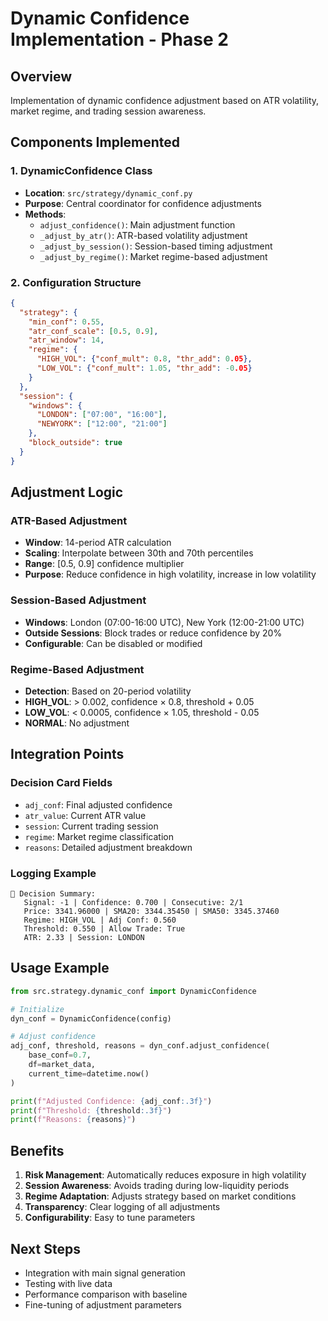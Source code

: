 # Dynamic Confidence Implementation - Phase 2

## Overview
Implementation of dynamic confidence adjustment based on ATR volatility, market regime, and trading session awareness.

## Components Implemented

### 1. DynamicConfidence Class
- **Location**: `src/strategy/dynamic_conf.py`
- **Purpose**: Central coordinator for confidence adjustments
- **Methods**:
  - `adjust_confidence()`: Main adjustment function
  - `_adjust_by_atr()`: ATR-based volatility adjustment
  - `_adjust_by_session()`: Session-based timing adjustment
  - `_adjust_by_regime()`: Market regime-based adjustment

### 2. Configuration Structure
```json
{
  "strategy": {
    "min_conf": 0.55,
    "atr_conf_scale": [0.5, 0.9],
    "atr_window": 14,
    "regime": {
      "HIGH_VOL": {"conf_mult": 0.8, "thr_add": 0.05},
      "LOW_VOL": {"conf_mult": 1.05, "thr_add": -0.05}
    }
  },
  "session": {
    "windows": {
      "LONDON": ["07:00", "16:00"],
      "NEWYORK": ["12:00", "21:00"]
    },
    "block_outside": true
  }
}
```

## Adjustment Logic

### ATR-Based Adjustment
- **Window**: 14-period ATR calculation
- **Scaling**: Interpolate between 30th and 70th percentiles
- **Range**: [0.5, 0.9] confidence multiplier
- **Purpose**: Reduce confidence in high volatility, increase in low volatility

### Session-Based Adjustment
- **Windows**: London (07:00-16:00 UTC), New York (12:00-21:00 UTC)
- **Outside Sessions**: Block trades or reduce confidence by 20%
- **Configurable**: Can be disabled or modified

### Regime-Based Adjustment
- **Detection**: Based on 20-period volatility
- **HIGH_VOL**: > 0.002, confidence × 0.8, threshold + 0.05
- **LOW_VOL**: < 0.0005, confidence × 1.05, threshold - 0.05
- **NORMAL**: No adjustment

## Integration Points

### Decision Card Fields
- `adj_conf`: Final adjusted confidence
- `atr_value`: Current ATR value
- `session`: Current trading session
- `regime`: Market regime classification
- `reasons`: Detailed adjustment breakdown

### Logging Example
```
🎯 Decision Summary:
   Signal: -1 | Confidence: 0.700 | Consecutive: 2/1
   Price: 3341.96000 | SMA20: 3344.35450 | SMA50: 3345.37460
   Regime: HIGH_VOL | Adj Conf: 0.560
   Threshold: 0.550 | Allow Trade: True
   ATR: 2.33 | Session: LONDON
```

## Usage Example

```python
from src.strategy.dynamic_conf import DynamicConfidence

# Initialize
dyn_conf = DynamicConfidence(config)

# Adjust confidence
adj_conf, threshold, reasons = dyn_conf.adjust_confidence(
    base_conf=0.7,
    df=market_data,
    current_time=datetime.now()
)

print(f"Adjusted Confidence: {adj_conf:.3f}")
print(f"Threshold: {threshold:.3f}")
print(f"Reasons: {reasons}")
```

## Benefits

1. **Risk Management**: Automatically reduces exposure in high volatility
2. **Session Awareness**: Avoids trading during low-liquidity periods
3. **Regime Adaptation**: Adjusts strategy based on market conditions
4. **Transparency**: Clear logging of all adjustments
5. **Configurability**: Easy to tune parameters

## Next Steps

- Integration with main signal generation
- Testing with live data
- Performance comparison with baseline
- Fine-tuning of adjustment parameters
